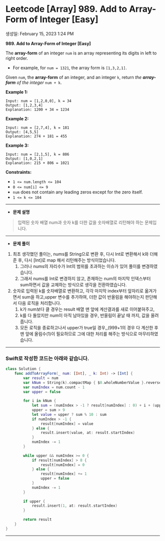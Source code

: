 # Leetcode [Array] 989. Add to Array-Form of Integer [Easy]

생성일: February 15, 2023 1:24 PM

**989. Add to Array-Form of Integer [Easy]**

The **array-form** of an integer `num` is an array representing its digits in left to right order.

- For example, for `num = 1321`, the array form is `[1,3,2,1]`.

Given `num`, the **array-form** of an integer, and an integer `k`, return *the **array-form** of the integer* `num + k`.

**Example 1:**

```
Input: num = [1,2,0,0], k = 34
Output: [1,2,3,4]
Explanation: 1200 + 34 = 1234

```

**Example 2:**

```
Input: num = [2,7,4], k = 181
Output: [4,5,5]
Explanation: 274 + 181 = 455

```

**Example 3:**

```
Input: num = [2,1,5], k = 806
Output: [1,0,2,1]
Explanation: 215 + 806 = 1021

```

**Constraints:**

- `1 <= num.length <= 104`
- `0 <= num[i] <= 9`
- `num` does not contain any leading zeros except for the zero itself.
- `1 <= k <= 104`

---

- **문제 설명**

> 입력된 숫자 배열 num과 숫자 k를 더한 값을 숫자배열로 리턴해야 하는 문제입니다.
> 

---

- **문제 풀이**
1. 최초 생각했던 풀이는, nums를 String으로 변환 후, 다시 Int로 변환해서 k와 더해준 후, 다시 [Int]로 map 해서 리턴해주는 방식이었습니다.
    1. 그러나 nums의 자리수가 Int의 범위를 초과하는 이슈가 있어 풀이를 변경하였습니다.
    2. 그래서 nums를 Int로 변경하지 않고, 존재하는 num의 마지막 인덱스부터 sum하면서 값을 교체하는 방식으로 생각을 전환하였습니다.
2. 숫자로 입력된 k를 숫자배열로 변환하고, 각각 마지막 index부터 앞자리로 옮겨가면서 sum을 하고,upper 변수를 추가하여, 더한 값이 반올림을 해야하는지 판단해서 다음 로직을 처리합니다.
    1. k가 num보다 클 경우는 result 배열 맨 앞에 계산결과를 새로 이어붙혀주고,
    2. k를 다 돌았지만 num이 아직 남아있을 경우, 반올림이 끝날 때 까지, 값을 올려줍니다.
    3. 모든 로직을 종료하고나서 upper가 true일 경우,,(999+1의 경우 다 계산한 후 맨 앞에 올림수(1)이 필요하므로 그에 대한 처리를 해주는 방식으로 마무리하였습니다.

---

### Swift로 작성한 코드는 아래와 같습니다.

```swift
class Solution {
    func addToArrayForm(_ num: [Int], _ k: Int) -> [Int] {
        var result = num
        var kNum = String(k).compactMap { $0.wholeNumberValue }.reversed()
        var numIndex = num.count - 1
        var upper = false
        
        for i in kNum {
            let sum = (numIndex > -1 ? result[numIndex] : 0) + i + (upper ? 1 : 0)
            upper = sum > 9
            let value = upper ? sum % 10 : sum
            if numIndex > -1 {
                result[numIndex] = value
            } else {
                result.insert(value, at: result.startIndex)
            }
            numIndex -= 1
        }
        
        while upper && numIndex >= 0 {
            if result[numIndex] > 8 {
                result[numIndex] = 0
            } else {
                result[numIndex] += 1
                upper = false
            }
            numIndex -= 1
        }
        
        if upper {
            result.insert(1, at: result.startIndex)
        }
        
        return result
    }
}
```

---
<script src="https://utteranc.es/client.js"
        repo="aske0115/blog-comments"
        issue-term="pathname"
        label="utterences"
        theme="github-light"
        crossorigin="anonymous"
        async>
</script>
